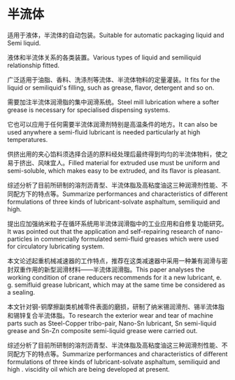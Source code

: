 # 半流体

<p><span class="chinese">适用于液体，半流体的自动包装。</span><span class="english">Suitable for automatic packaging liquid and Semi liquid.</span></p>

<p><span class="chinese">液体和半流体关系的各类装置。</span><span class="english">Various types of liquid and semiliquid relationship fitted.</span></p>

<p><span class="chinese">广泛适用于油脂、香料、洗涤剂等流体、半流体物料的定量灌装。</span><span class="english">It fits for the liquid or semiliquid's filling, such as grease, flavor, detergent and so on.</span></p>

<p><span class="chinese">需要加注半流体润滑脂的集中润滑系统。</span><span class="english">Steel mill lubrication where a softer grease is necessary for specialised dispensing systems.</span></p>

<p><span class="chinese">它也可以应用于任何需要半流体润滑剂特别是高温条件的地方。</span><span class="english">It can also be used anywhere a semi-fluid lubricant is needed particularly at high temperatures.</span></p>

<p><span class="chinese">供挤出用的夹心馅料须选择合适的原料经处理后最终得到均匀的半流体物料，使之易于挤出、风味宜人。</span><span class="english">Filled material for extruded use must be uniform and semi-soluble, which makes easy to be extruded, and its flavor is pleasant.</span></p>

<p><span class="chinese">综述分析了目前所研制的溶剂沥青型、半流体脂及高粘度油这三种润滑剂性能、不同配方下的特点等。</span><span class="english">Summarize performances and characteristics of different formulations of three kinds of lubricant-solvate asphaltum, semiliquid and high.</span></p>

<p><span class="chinese">提出应加强纳米粒子在循环系统用半流体润滑脂中的工业应用和自修复功能研究。</span><span class="english">It was pointed out that the application and self-repairing research of nano-particles in commercially formulated semi-fluid greases which were used for circulatory lubricating system.</span></p>

<p><span class="chinese">本文论述起重机械减速器的工作特点，推荐在这类减速器中采用一种兼有润滑与密封双重作用的新型润滑材料——半流体润滑脂。</span><span class="english">This paper analyses the working condition of crane reducers recommends for it a new lubricant, e. g. semifluid grease lubricant, which may at the same time be considered as a sealing.</span></p>

<p><span class="chinese">本文针对钢-铜摩擦副类机械零件表面的磨损，研制了纳米锡润滑剂、锡半流体脂和锡锌复合半流体脂。</span><span class="english">To research the exterior wear and tear of machine parts such as Steel-Copper tribo-pair, Nano-Sn lubricant, Sn semi-liquid grease and Sn-Zn composite semi-liquid grease were carried out.</span></p>

<p><span class="chinese">综述分析了目前所研制的溶剂沥青型、半流体脂及高粘度油这三种润滑剂性能、不同配方下的特点等。</span><span class="english">Summarize performances and characteristics of different formulations of three kinds of lubricant-solvate asphaltum, semiliquid and high . viscidity oil which are being developed at present.</span></p>

